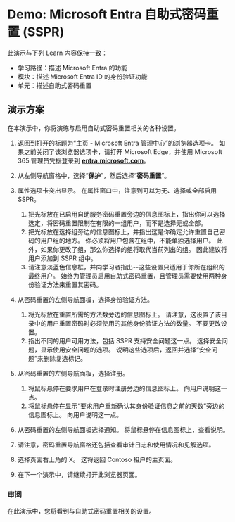 <!---
---
Demo: Title: 'Microsoft Entra self-service password reset (SSPR)' Learning Path/Module/Unit: '学习路径：描述 Microsoft Entra 的功能；模块 2：描述 Microsoft Entra ID 的身份验证功能；第 4 单元：描述自助式密码重置'
---
--->

# Demo: Microsoft Entra 自助式密码重置 (SSPR)

此演示与下列 Learn 内容保持一致：

- 学习路径：描述 Microsoft Entra 的功能
- 模块：描述 Microsoft Entra ID 的身份验证功能
- 单元：描述自助式密码重置

## 演示方案

在本演示中，你将演练与启用自助式密码重置相关的各种设置。

1. 返回到打开的标题为“主页 - Microsoft Entra 管理中心”的浏览器选项卡。  如果之前关闭了该浏览器选项卡，请打开 Microsoft Edge，并使用 Microsoft 365 管理员凭据登录到 **[entra.microsoft.com](https://entra.microsoft.com)**。

1. 从左侧导航窗格中，选择“**保护**”，然后选择“**密码重置**”。

1. 属性选项卡突出显示。  在属性窗口中，注意到可以为无、选择或全部启用 SSPR。
    1. 把光标放在已启用自助服务密码重置旁边的信息图标上，指出你可以选择选定，将密码重置限制在有限的一组用户，而不是选择无或全部。
    1. 把光标放在选择组旁边的信息图标上，并指出这是你确定允许重置自己密码的用户组的地方。   你必须将用户包含在组中，不能单独选择用户。  此外，如果你更改了组，那么你选择的组将取代当前列出的组。  因此建议将用户添加到 SSPR 组中。
    1. 请注意淡蓝色信息框，并向学习者指出--这些设置只适用于你所在组织的最终用户。 始终为管理员启用自助式密码重置，且管理员需要使用两种身份验证方法来重置其密码。

1. 从密码重置的左侧导航面板，选择身份验证方法。
    1. 将光标放在重置所需的方法数旁边的信息图标上。  请注意，这设置了该目录中的用户重置密码时必须使用的其他身份验证方法的数量。   不要更改设置。
    1. 指出不同的用户可用方法，包括 SSPR 支持安全问题这一点。 选择安全问题，显示使用安全问题的选项。 说明这些选项后，返回并选择“安全问题”来删除复选标记。

1. 从密码重置的左侧导航面板，选择注册。
    1. 将鼠标悬停在要求用户在登录时注册旁边的信息图标上。   向用户说明这一点。  
    1. 将鼠标悬停在显示“要求用户重新确认其身份验证信息之前的天数”旁边的信息图标上。   向用户说明这一点。  

1. 从密码重置的左侧导航面板选择通知。  将鼠标悬停在信息图标上，查看说明。

1. 请注意，密码重置导航窗格还包括查看审计日志和使用情况和见解选项。

1. 选择页面右上角的 X。 这将返回 Contoso 租户的主页面。

1. 在下一个演示中，请继续打开此浏览器页面。

### 审阅

在此演示中，您将看到与自助式密码重置相关的设置。
